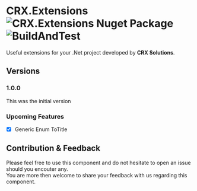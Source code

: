 # CRX.Extensions ![CRX.Extensions Nuget Package](https://img.shields.io/nuget/dt/CRX.Extensions) ![BuildAndTest](https://github.com/CRX-Solutions/CRX.Extensions/workflows/BuildAndTest/badge.svg)
Useful extensions for your .Net project developed by **CRX Solutions**.

## Versions
### 1.0.0
This was the initial version

### Upcoming Features
- [x] Generic Enum ToTitle

## Contribution & Feedback
Please feel free to use this component and do not hesitate to open an issue should you encouter any.
<br/>You are more then welcome to share your feedback with us regarding this component.
